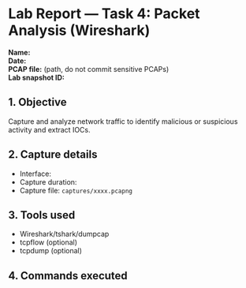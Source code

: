 # Lab Report — Task 4: Packet Analysis (Wireshark)

**Name:**  
**Date:**  
**PCAP file:** (path, do not commit sensitive PCAPs)  
**Lab snapshot ID:**  

## 1. Objective
Capture and analyze network traffic to identify malicious or suspicious activity and extract IOCs.

## 2. Capture details
- Interface:
- Capture duration:
- Capture file: `captures/xxxx.pcapng`

## 3. Tools used
- Wireshark/tshark/dumpcap
- tcpflow (optional)
- tcpdump (optional)

## 4. Commands executed
